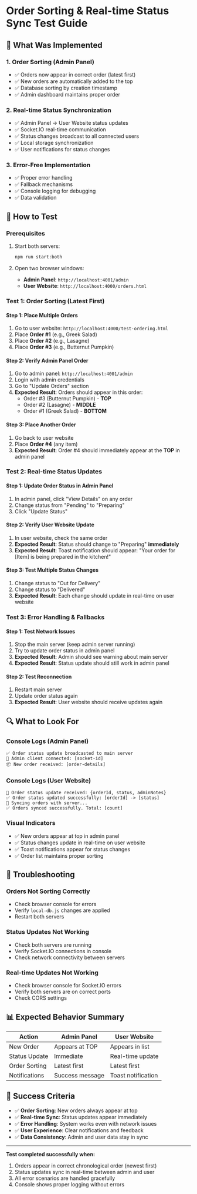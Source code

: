 # Order Sorting & Real-time Status Sync Test Guide

## 🎯 **What Was Implemented**

### 1. **Order Sorting (Admin Panel)**
- ✅ Orders now appear in correct order (latest first)
- ✅ New orders are automatically added to the top
- ✅ Database sorting by creation timestamp
- ✅ Admin dashboard maintains proper order

### 2. **Real-time Status Synchronization**
- ✅ Admin Panel → User Website status updates
- ✅ Socket.IO real-time communication
- ✅ Status changes broadcast to all connected users
- ✅ Local storage synchronization
- ✅ User notifications for status changes

### 3. **Error-Free Implementation**
- ✅ Proper error handling
- ✅ Fallback mechanisms
- ✅ Console logging for debugging
- ✅ Data validation

## 🧪 **How to Test**

### **Prerequisites**
1. Start both servers:
   ```bash
   npm run start:both
   ```

2. Open two browser windows:
   - **Admin Panel**: `http://localhost:4001/admin`
   - **User Website**: `http://localhost:4000/orders.html`

### **Test 1: Order Sorting (Latest First)**

#### **Step 1: Place Multiple Orders**
1. Go to user website: `http://localhost:4000/test-ordering.html`
2. Place **Order #1** (e.g., Greek Salad)
3. Place **Order #2** (e.g., Lasagne)
4. Place **Order #3** (e.g., Butternut Pumpkin)

#### **Step 2: Verify Admin Panel Order**
1. Go to admin panel: `http://localhost:4001/admin`
2. Login with admin credentials
3. Go to "Update Orders" section
4. **Expected Result**: Orders should appear in this order:
   - Order #3 (Butternut Pumpkin) - **TOP**
   - Order #2 (Lasagne) - **MIDDLE**
   - Order #1 (Greek Salad) - **BOTTOM**

#### **Step 3: Place Another Order**
1. Go back to user website
2. Place **Order #4** (any item)
3. **Expected Result**: Order #4 should immediately appear at the **TOP** in admin panel

### **Test 2: Real-time Status Updates**

#### **Step 1: Update Order Status in Admin Panel**
1. In admin panel, click "View Details" on any order
2. Change status from "Pending" to "Preparing"
3. Click "Update Status"

#### **Step 2: Verify User Website Update**
1. In user website, check the same order
2. **Expected Result**: Status should change to "Preparing" **immediately**
3. **Expected Result**: Toast notification should appear: "Your order for [Item] is being prepared in the kitchen!"

#### **Step 3: Test Multiple Status Changes**
1. Change status to "Out for Delivery"
2. Change status to "Delivered"
3. **Expected Result**: Each change should update in real-time on user website

### **Test 3: Error Handling & Fallbacks**

#### **Step 1: Test Network Issues**
1. Stop the main server (keep admin server running)
2. Try to update order status in admin panel
3. **Expected Result**: Admin should see warning about main server
4. **Expected Result**: Status update should still work in admin panel

#### **Step 2: Test Reconnection**
1. Restart main server
2. Update order status again
3. **Expected Result**: User website should receive updates again

## 🔍 **What to Look For**

### **Console Logs (Admin Panel)**
```
✅ Order status update broadcasted to main server
🔌 Admin client connected: [socket-id]
📦 New order received: [order-details]
```

### **Console Logs (User Website)**
```
🔄 Order status update received: {orderId, status, adminNotes}
✅ Order status updated successfully: [orderId] -> [status]
🔄 Syncing orders with server...
✅ Orders synced successfully. Total: [count]
```

### **Visual Indicators**
- ✅ New orders appear at top in admin panel
- ✅ Status changes update in real-time on user website
- ✅ Toast notifications appear for status changes
- ✅ Order list maintains proper sorting

## 🐛 **Troubleshooting**

### **Orders Not Sorting Correctly**
- Check browser console for errors
- Verify `local-db.js` changes are applied
- Restart both servers

### **Status Updates Not Working**
- Check both servers are running
- Verify Socket.IO connections in console
- Check network connectivity between servers

### **Real-time Updates Not Working**
- Check browser console for Socket.IO errors
- Verify both servers are on correct ports
- Check CORS settings

## 📊 **Expected Behavior Summary**

| Action | Admin Panel | User Website |
|--------|-------------|--------------|
| New Order | Appears at TOP | Appears in list |
| Status Update | Immediate | Real-time update |
| Order Sorting | Latest first | Latest first |
| Notifications | Success message | Toast notification |

## 🎉 **Success Criteria**

- ✅ **Order Sorting**: New orders always appear at top
- ✅ **Real-time Sync**: Status updates appear immediately
- ✅ **Error Handling**: System works even with network issues
- ✅ **User Experience**: Clear notifications and feedback
- ✅ **Data Consistency**: Admin and user data stay in sync

---

**Test completed successfully when:**
1. Orders appear in correct chronological order (newest first)
2. Status updates sync in real-time between admin and user
3. All error scenarios are handled gracefully
4. Console shows proper logging without errors
